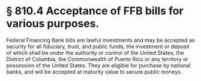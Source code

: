 # § 810.4   Acceptance of FFB bills for various purposes.

Federal Financing Bank bills are lawful investments and may be accepted as security for all fiduciary, trust, and public funds, the investment or deposit of which shall be under the authority or control of the United States, the District of Columbia, the Commonwealth of Puerto Rico or any territory or possession of the United States. They are eligible for purchase by national banks, and will be accepted at maturity value to secure public moneys. 




